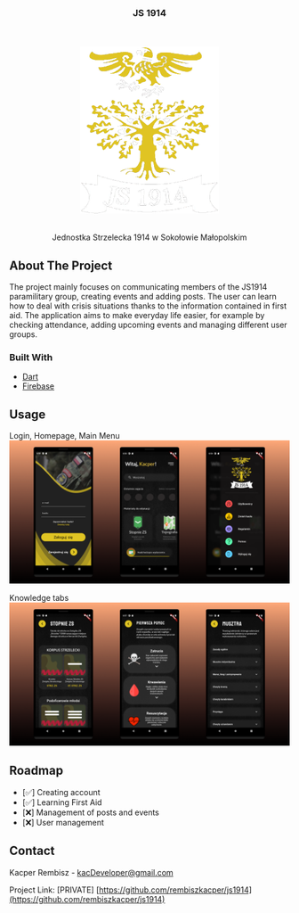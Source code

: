 <!-- PROJECT LOGO -->
<br />
<div align="center">

<h3 align="center">JS 1914</h3>
<br />
<br />

<img src="https://github.com/rembiszkacper/JS1914-/blob/main/logo.png" width="250" height="300">
<br />
<br />


  <p align="center">
    Jednostka Strzelecka 1914 w Sokołowie Małopolskim
    <br />
  </p>
</div>



<!-- ABOUT THE PROJECT -->
## About The Project


The project mainly focuses on communicating members of the JS1914 paramilitary group, creating events and adding posts. The user can learn how to deal with crisis situations thanks to the information contained in first aid. The application aims to make everyday life easier, for example by checking attendance, adding upcoming events and managing different user groups.



### Built With

* [Dart](https://dart.dev)
* [Firebase](https://firebase.google.com)



<!-- GETTING STARTED -->
## Usage


Login, Homepage, Main Menu
<br />
![Main](https://github.com/rembiszkacper/JS1914-/blob/main/img1.png)

Knowledge tabs
<br />
![Knowledge](https://github.com/rembiszkacper/JS1914-/blob/main/img2.png)



<!-- ROADMAP -->
## Roadmap

- [✅] Creating account
- [✅] Learning First Aid
- [❌] Management of posts and events
- [❌] User management
  

  
<!-- CONTRIBUTING -->
## Contact

Kacper Rembisz - kacDeveloper@gmail.com

Project Link: [PRIVATE] [https://github.com/rembiszkacper/js1914](https://github.com/rembiszkacper/js1914)

